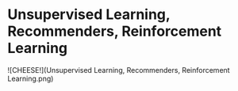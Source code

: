 # Unsupervised Learning, Recommenders, Reinforcement Learning

![CHEESE!](Unsupervised Learning, Recommenders, Reinforcement Learning.png)